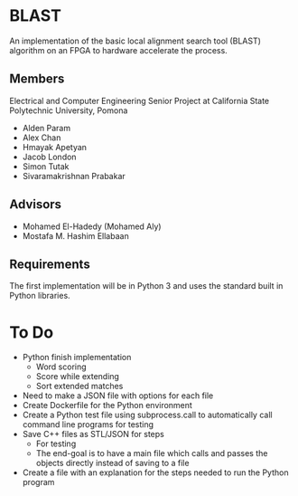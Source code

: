 # BLAST
An implementation of the basic local alignment search tool
(BLAST) algorithm on an FPGA to hardware accelerate the process.

## Members
Electrical and Computer Engineering Senior Project
at California State Polytechnic University, Pomona
- Alden Param
- Alex Chan
- Hmayak Apetyan
- Jacob London
- Simon Tutak
- Sivaramakrishnan Prabakar

## Advisors
- Mohamed El-Hadedy (Mohamed Aly)
- Mostafa M. Hashim Ellabaan

## Requirements
The first implementation will be in Python 3 and uses the
standard built in Python libraries.

# To Do
* Python finish implementation
  * Word scoring
  * Score while extending
  * Sort extended matches
* Need to make a JSON file with options for each file
* Create Dockerfile for the Python environment
* Create a Python test file using subprocess.call to automatically call command line programs for testing
* Save C++ files as STL/JSON for steps
  * For testing
  * The end-goal is to have a main file which calls and passes the objects directly instead of saving to a file
* Create a file with an explanation for the steps needed to run the Python program